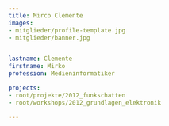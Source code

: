 ```yaml
---
title: Mirco Clemente
images:
- mitglieder/profile-template.jpg
- mitglieder/banner.jpg


lastname: Clemente
firstname: Mirko
profession: Medieninformatiker

projects:
- root/projekte/2012_funkschatten
- root/workshops/2012_grundlagen_elektronik

---
```


